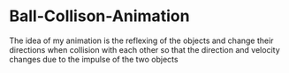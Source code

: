 # Ball-Collison-Animation
The idea of my animation is the reflexing of the objects and change their directions when collision with each other so that the direction and velocity changes due to the impulse of the two objects
